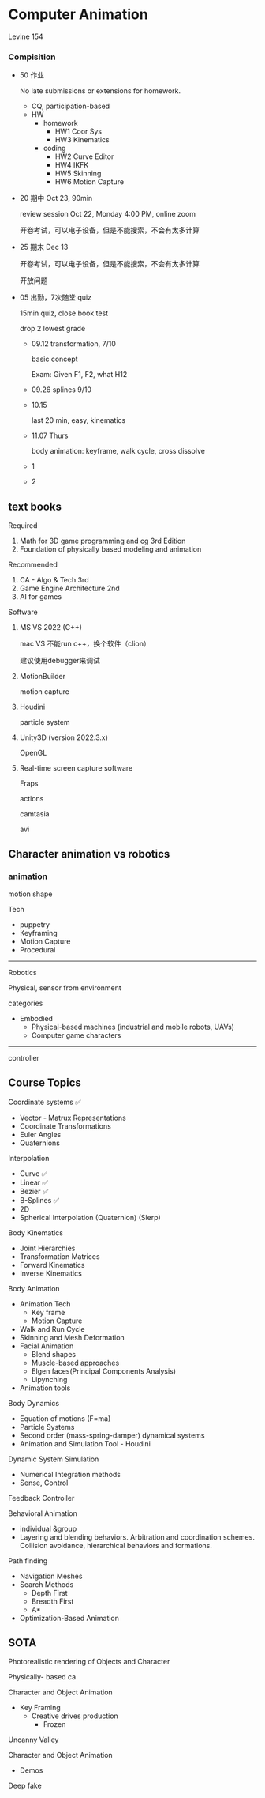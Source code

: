 # Computer Animation

Levine 154

### Compisition

- 50 作业

  No late submissions or extensions for homework.

  - CQ, participation-based
  - HW
    - homework
      - HW1 Coor Sys
      - HW3 Kinematics
    - coding
      - HW2 Curve Editor
      - HW4 IKFK
      - HW5 Skinning
      - HW6 Motion Capture

- 20 期中 Oct 23, 90min

  review session Oct 22, Monday 4:00 PM, online zoom

  开卷考试，可以电子设备，但是不能搜索，不会有太多计算

- 25 期末 Dec 13

  开卷考试，可以电子设备，但是不能搜索，不会有太多计算

  开放问题

- 05 出勤，7次随堂 quiz

  15min quiz, close book test

  drop 2 lowest grade
  
  - 09.12 transformation, 7/10
  
    basic concept
  
    Exam: Given F1, F2, what H12
  
  - 09.26 splines 9/10
  
  - 10.15 
  
    last 20 min, easy, kinematics
    
  - 11.07 Thurs
  
    body animation: keyframe, walk cycle, cross dissolve
  
  - 1
  
  - 2


## text books

Required

1. Math for 3D game programming and cg 3rd Edition
2. Foundation of physically based modeling and animation

Recommended

1. CA - Algo & Tech 3rd
2. Game Engine Architecture 2nd
3. AI for games

Software

1. MS VS 2022 (C++)

   mac VS 不能run c++，换个软件（clion）

   建议使用debugger来调试

2. MotionBuilder

   motion capture

3. Houdini

   particle system

4. Unity3D (version 2022.3.x)

   OpenGL

5. Real-time screen capture software

   Fraps

   actions

   camtasia

   avi

## Character animation vs robotics

### animation

motion shape

Tech

- puppetry
- Keyframing
- Motion Capture
- Procedural

---

Robotics

Physical, sensor from environment

categories

- Embodied
  - Physical-based machines (industrial and mobile robots, UAVs)
  - Computer game characters

---

controller

## Course Topics

Coordinate systems ✅

- Vector - Matrux Representations
- Coordinate Transformations
- Euler Angles
- Quaternions

Interpolation  

- Curve  ✅
- Linear  ✅
- Bezier  ✅
- B-Splines  ✅
- 2D
- Spherical Interpolation (Quaternion) (Slerp)

Body Kinematics

- Joint Hierarchies
- Transformation Matrices
- Forward Kinematics
- Inverse Kinematics

Body Animation

- Animation Tech
  - Key frame
  - Motion Capture
- Walk and Run Cycle
- Skinning and Mesh Deformation
- Facial Animation
  - Blend shapes
  - Muscle-based approaches
  - Elgen faces(Principal Components Analysis)
  - Lipynching
- Animation tools

Body Dynamics

- Equation of motions (F=ma)
- Particle Systems
- Second order (mass-spring-damper) dynamical systems
- Animation and Simulation Tool - Houdini

Dynamic System Simulation

- Numerical Integration methods
- Sense, Control

Feedback Controller

Behavioral Animation

- individual &group
- Layering and blending behaviors. Arbitration and coordination schemes.  Collision avoidance, hierarchical behaviors and formations.

Path finding

- Navigation Meshes
- Search Methods
  - Depth First
  - Breadth First
  - A*
- Optimization-Based Animation

## SOTA

Photorealistic rendering of Objects and Character

Physically- based ca

Character and Object Animation

- Key Framing
  - Creative drives production
    - Frozen

Uncanny Valley

Character and Object Animation

- Demos

Deep fake

